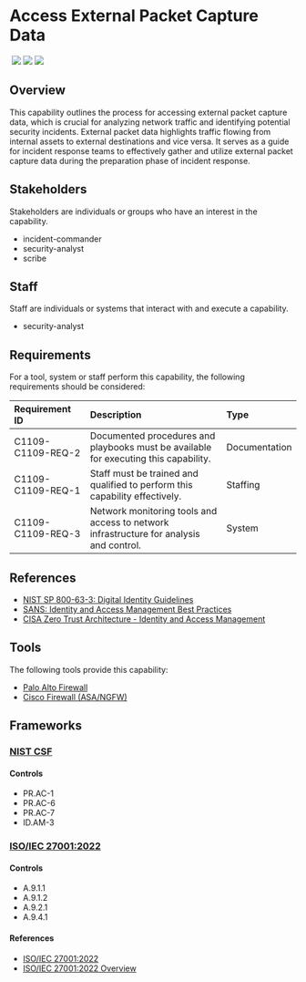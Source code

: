 # Access External Packet Capture Data
&nbsp;![](https://img.shields.io/badge/ID-C1109-blue)&nbsp;![](https://img.shields.io/badge/Phase-Preparation_%28P0001%29-blue)&nbsp;![](https://img.shields.io/badge/Category-Network-blue)
## Overview
This capability outlines the process for accessing external packet capture data, which is crucial for analyzing network traffic and identifying potential security incidents.  External packet data highlights traffic flowing from internal assets to external destinations and vice versa. It serves as a guide for incident response teams to effectively gather and utilize external packet capture data during the preparation phase of incident response.

## Stakeholders
Stakeholders are individuals or groups who have an interest in the capability.

- incident-commander
- security-analyst
- scribe

## Staff
Staff are individuals or systems that interact with and execute a capability.

- security-analyst

## Requirements
For a tool, system or staff perform this capability, the following requirements should be considered:

| Requirement ID | Description | Type |
| :--- | :--- | :--- |
| C1109-C1109-REQ-2 | Documented procedures and playbooks must be available for executing this capability. | Documentation|
| C1109-C1109-REQ-1 | Staff must be trained and qualified to perform this capability effectively. | Staffing|
| C1109-C1109-REQ-3 | Network monitoring tools and access to network infrastructure for analysis and control. | System|

## References

- [NIST SP 800-63-3: Digital Identity Guidelines](https://csrc.nist.gov/publications/detail/sp/800-63/3/final)
- [SANS: Identity and Access Management Best Practices](https://www.sans.org/white-papers/36287/)
- [CISA Zero Trust Architecture - Identity and Access Management](https://www.cisa.gov/sites/default/files/publications/CISA_Insights_Implementing_a_Zero_Trust_Architecture.pdf)
## Tools
The following tools provide this capability:

- [Palo Alto Firewall](../tool/palo-alto-fw/C1109.md)
- [Cisco Firewall (ASA/NGFW)](../tool/cisco-fw/C1109.md)

## Frameworks
### [NIST CSF](../frameworks/F0003.md)

#### Controls

- PR.AC-1 
- PR.AC-6 
- PR.AC-7 
- ID.AM-3 

### [ISO/IEC 27001:2022](../frameworks/F0002.md)

#### Controls

- A.9.1.1 
- A.9.1.2 
- A.9.2.1 
- A.9.4.1 

#### References

- [ISO/IEC 27001:2022](https://www.iso.org/standard/82875.html)
- [ISO/IEC 27001:2022 Overview](https://www.iso.org/isoiec-27001-information-security.html)